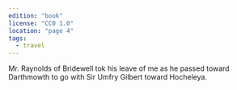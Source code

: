 ```yaml
---
edition: "book"
license: "CC0 1.0"
location: "page 4"
tags:
  - travel
---
```

Mr. Raynolds of Bridewell tok his leave of me as he
passed toward Darthmowth to go with Sir Umfry Gilbert toward
Hocheleya.

